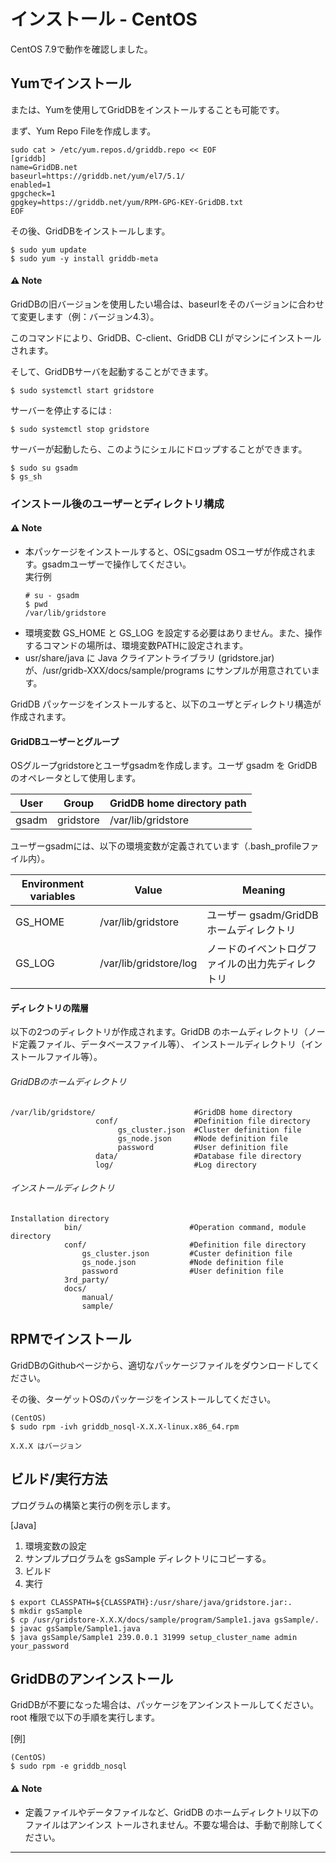 # インストール - CentOS

CentOS 7.9で動作を確認しました。

## Yumでインストール

または、Yumを使用してGridDBをインストールすることも可能です。 

まず、Yum Repo Fileを作成します。

    sudo cat > /etc/yum.repos.d/griddb.repo << EOF
    [griddb]
    name=GridDB.net
    baseurl=https://griddb.net/yum/el7/5.1/
    enabled=1
    gpgcheck=1
    gpgkey=https://griddb.net/yum/RPM-GPG-KEY-GridDB.txt
    EOF

その後、GridDBをインストールします。
    
    $ sudo yum update
    $ sudo yum -y install griddb-meta
    
#### :warning: Note
GridDBの旧バージョンを使用したい場合は、baseurlをそのバージョンに合わせて変更します（例：バージョン4.3）。 


このコマンドにより、GridDB、C-client、GridDB CLI がマシンにインストールされます。

そして、GridDBサーバを起動することができます。

    $ sudo systemctl start gridstore

サーバーを停止するには :

    $ sudo systemctl stop gridstore

サーバーが起動したら、このようにシェルにドロップすることができます。

    $ sudo su gsadm
    $ gs_sh
	
### インストール後のユーザーとディレクトリ構成


#### :warning: Note
- 本パッケージをインストールすると、OSにgsadm OSユーザが作成されます。gsadmユーザーで操作してください。  
   実行例
   ```
   # su - gsadm
   $ pwd
   /var/lib/gridstore
   ```
- 環境変数 GS_HOME と GS_LOG を設定する必要はありません。また、操作するコマンドの場所は、環境変数PATHに設定されます。
- usr/share/java に Java クライアントライブラリ (gridstore.jar) が、/usr/gridb-XXX/docs/sample/programs にサンプルが用意されています。

GridDB パッケージをインストールすると、以下のユーザとディレクトリ構造が作成されます。

#### GridDBユーザーとグループ

OSグループgridstoreとユーザgsadmを作成します。ユーザ gsadm を GridDB のオペレータとして使用します。

| User | Group |  GridDB home directory path |
|---------|-------|---------------------|
| gsadm | gridstore | /var/lib/gridstore |

ユーザーgsadmには、以下の環境変数が定義されています（.bash_profileファイル内）。

| Environment variables | Value | Meaning |
|---------|----|------|
| GS_HOME | /var/lib/gridstore | ユーザー gsadm/GridDB ホームディレクトリ |
| GS_LOG | /var/lib/gridstore/log | ノードのイベントログファイルの出力先ディレクトリ |



#### ディレクトリの階層

以下の2つのディレクトリが作成されます。GridDB のホームディレクトリ（ノード定義ファイル、データベースファイル等）、 インストールディレクトリ（インストールファイル等）。

###### GridDBのホームディレクトリ
```
/var/lib/gridstore/                      #GridDB home directory
                   conf/                 #Definition file directory
                        gs_cluster.json  #Cluster definition file
                        gs_node.json     #Node definition file
                        password         #User definition file
                   data/                 #Database file directory
                   log/                  #Log directory
```

###### インストールディレクトリ
```
Installation directory
            bin/                        #Operation command, module directory
            conf/                       #Definition file directory
                gs_cluster.json         #Custer definition file
                gs_node.json            #Node definition file
                password                #User definition file
            3rd_party/                  
            docs/
                manual/
                sample/
```

## RPMでインストール

GridDBのGithubページから、適切なパッケージファイルをダウンロードしてください。

その後、ターゲットOSのパッケージをインストールしてください。
	
	(CentOS)
    $ sudo rpm -ivh griddb_nosql-X.X.X-linux.x86_64.rpm
    
	X.X.X はバージョン

## ビルド/実行方法

プログラムの構築と実行の例を示します。

[Java]

1. 環境変数の設定
2. サンプルプログラムを gsSample ディレクトリにコピーする。
3. ビルド
4. 実行

```
$ export CLASSPATH=${CLASSPATH}:/usr/share/java/gridstore.jar:.
$ mkdir gsSample
$ cp /usr/gridstore-X.X.X/docs/sample/program/Sample1.java gsSample/.
$ javac gsSample/Sample1.java
$ java gsSample/Sample1 239.0.0.1 31999 setup_cluster_name admin your_password
```


## GridDBのアンインストール

GridDBが不要になった場合は、パッケージをアンインストールしてください。root 権限で以下の手順を実行します。

[例]

    (CentOS)
    $ sudo rpm -e griddb_nosql

#### :warning: Note
- 定義ファイルやデータファイルなど、GridDB のホームディレクトリ以下のファイルはアンインス トールされません。不要な場合は、手動で削除してください。

---
